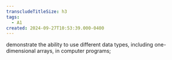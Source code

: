 ```yaml
---
transcludeTitleSize: h3
tags:
  - A1
created: 2024-09-27T10:53:39.000-0400
---
```

demonstrate the ability to use different data types, including one-dimensional arrays, in computer programs;